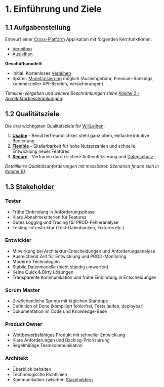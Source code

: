 # 1. Einführung und Ziele

## 1.1 Aufgabenstellung

Entwurf einer [Cross-Platform](12_glossary.md#cross-platform) Applikation mit folgenden Kernfunktionen:

- [Verleihen](12_glossary.md#verleihen)
- [Ausleihen](12_glossary.md#ausleihen)

**Geschäftsmodell:**
- Initial: Kostenloses [Verleihen](12_glossary.md#verleihen)
- Später: [Monetarisierung](12_glossary.md#monetarisierung) möglich (Ausleihgebühr, Premium-Rankings, kommerzieller API-Bereich, Versicherungen)

*Timeline-Vorgaben und weitere Beschränkungen siehe [Kapitel 2 - Architekturbeschränkungen](02_architecture_constraints.md).*

## 1.2 Qualitätsziele

Die drei wichtigsten Qualitätsziele für [WillLeihen](12_glossary.md#willleihen):

1. **[Usable](10_quality_requirements.md#usable)** - Benutzerfreundlichkeit steht ganz oben, einfache intuitive Bedienung
2. **[Flexible](10_quality_requirements.md#flexible)** - Skalierbarkeit für hohe Nutzerzahlen und schnelle Entwicklung neuer Features
3. **[Secure](10_quality_requirements.md#secure)** - Vertrauen durch sichere Authentifizierung und [Datenschutz](12_glossary.md#datenschutz)

*Detaillierte Qualitätsanforderungen mit messbaren Szenarien finden sich in [Kapitel 10](10_quality_requirements.md).*

## 1.3 [Stakeholder](12_glossary.md#stakeholder)

### Tester
- Frühe Einbindung in Anforderungsphase
- Klare Abnahmekriterien für Features
- Gutes Logging und Tracing für PROD-Fehleranalyse
- Testing-Infrastruktur (Test-Datenbanken, Fixtures etc.)

### Entwickler
- Mitwirkung bei Architektur-Entscheidungen und Anforderungsanalyse
- Ausreichend Zeit für Entwicklung und PROD-Monitoring
- Moderne Technologien
- Stabile Datenmodelle (nicht ständig umwerfen)
- Keine Quick & Dirty Lösungen
- Transparente Kommunikation und frühe Einbindung in Entscheidungen

### Scrum Master
- 2-wöchentliche Sprints mit täglichen Standups
- Definition of Done (kompiliert fehlerfrei, Tests laufen, deploybar)
- Dokumentation im Code und Knowledge-Base

### Product Owner
- Wettbewerbsfähiges Produkt mit schneller Entwicklung
- Klare Anforderungen und Backlog-Priorisierung
- Regelmäßige Teamkommunikation

### Architekt
- Überblick behalten
- Technologische Richtlinien
- Kommunikation zwischen [Stakeholdern](12_glossary.md#stakeholder)